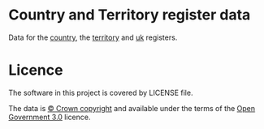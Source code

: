 # Country and Territory register data

Data for the [country](http://country.openregister.org), the [territory](http://territory.openregister.org) and [uk](https://uk.discovery.openregister.org) registers.

# Licence

The software in this project is covered by LICENSE file.

The data is [© Crown copyright](http://www.nationalarchives.gov.uk/information-management/re-using-public-sector-information/copyright-and-re-use/crown-copyright/)
and available under the terms of the [Open Government 3.0](https://www.nationalarchives.gov.uk/doc/open-government-licence/version/3/) licence.
